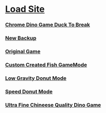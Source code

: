 # [Load Site](https://bjorn37381.github.io/Sites.html)


### [Chrome Dino Game Duck To Break](https://bjorn37381.github.io/index.html)
### [New Backup](https://bjorn37381.github.io/Backup_Chrome_Enterprise.html)
### [Original Game](https://bjorn37381.github.io/original.html)
### [Custom Created Fish GameMode](https://bjorn37381.github.io/Chrome_Fish_Game.html)
### [Low Gravity Donut Mode](https://bjorn37381.github.io/LOW_GRAVITY_SUBMODE.html)
### [Speed Donut Mode](https://bjorn37381.github.io/Unlimited_Speed_Submode.html)
### [Ultra Fine Chineese Quality Dino Game](https://bjorn37381.github.io/Chineese_Chrome_Dino_Game.html)
